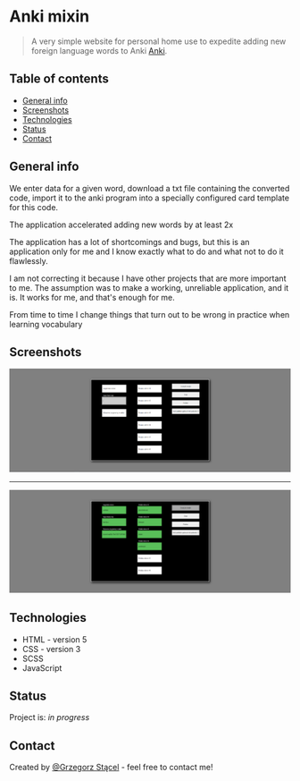 # Anki mixin
> A very simple website for personal home use to expedite adding new foreign language words to Anki [Anki](https://apps.ankiweb.net/).

## Table of contents
* [General info](#general-info)
* [Screenshots](#screenshots)
* [Technologies](#technologies)
* [Status](#status)
* [Contact](#contact)

## General info
We enter data for a given word, download a txt file containing the converted code, import it to the anki program into a specially configured card template for this code.

The application accelerated adding new words by at least 2x

The application has a lot of shortcomings and bugs, but this is an application only for me and I know exactly what to do and what not to do it flawlessly.

I am not correcting it because I have other projects that are more important to me. The assumption was to make a working, unreliable application, and it is. It works for me, and that's enough for me.

From time to time I change things that turn out to be wrong in practice when learning vocabulary

## Screenshots
![Example screenshot](./img_readme/1.png)

***

![Example screenshot](./img_readme/2.png)

## Technologies
* HTML - version 5
* CSS - version 3
* SCSS
* JavaScript

## Status
Project is: _in progress_

## Contact
Created by [@Grzegorz Stącel](mailto:stacelgrzegorz@gmail.com) - feel free to contact me!
